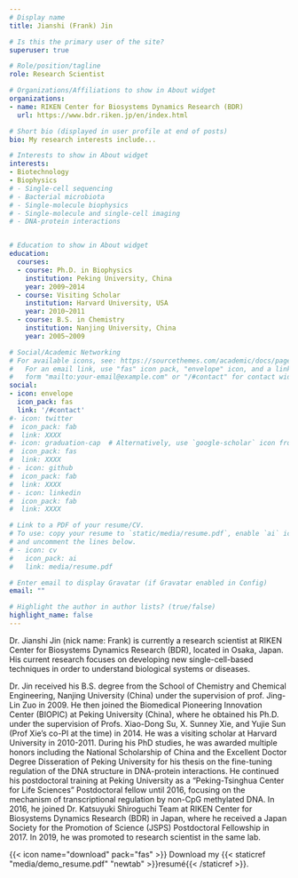 ```yaml
---
# Display name
title: Jianshi (Frank) Jin

# Is this the primary user of the site?
superuser: true

# Role/position/tagline
role: Research Scientist

# Organizations/Affiliations to show in About widget
organizations:
- name: RIKEN Center for Biosystems Dynamics Research (BDR)
  url: https://www.bdr.riken.jp/en/index.html

# Short bio (displayed in user profile at end of posts)
bio: My research interests include...

# Interests to show in About widget
interests:
- Biotechnology
- Biophysics
# - Single-cell sequencing
# - Bacterial microbiota
# - Single-molecule biophysics
# - Single-molecule and single-cell imaging
# - DNA-protein interactions


# Education to show in About widget
education:
  courses:
  - course: Ph.D. in Biophysics
    institution: Peking University, China
    year: 2009~2014
  - course: Visiting Scholar
    institution: Harvard University, USA
    year: 2010~2011
  - course: B.S. in Chemistry
    institution: Nanjing University, China
    year: 2005~2009

# Social/Academic Networking
# For available icons, see: https://sourcethemes.com/academic/docs/page-builder/#icons
#   For an email link, use "fas" icon pack, "envelope" icon, and a link in the
#   form "mailto:your-email@example.com" or "/#contact" for contact widget.
social:
- icon: envelope
  icon_pack: fas
  link: '/#contact'
#- icon: twitter
#  icon_pack: fab
#  link: XXXX
#- icon: graduation-cap  # Alternatively, use `google-scholar` icon from `ai` icon pack
#  icon_pack: fas
#  link: XXXX
# - icon: github
#  icon_pack: fab
#  link: XXXX
# - icon: linkedin
#  icon_pack: fab
#  link: XXXX

# Link to a PDF of your resume/CV.
# To use: copy your resume to `static/media/resume.pdf`, enable `ai` icons in `params.toml`, 
# and uncomment the lines below.
# - icon: cv
#   icon_pack: ai
#   link: media/resume.pdf

# Enter email to display Gravatar (if Gravatar enabled in Config)
email: ""

# Highlight the author in author lists? (true/false)
highlight_name: false
---
```


Dr. Jianshi Jin (nick name: Frank) is currently a research scientist at RIKEN Center for Biosystems Dynamics Research (BDR), located in Osaka, Japan. His current research focuses on developing new single-cell-based techniques in order to understand biological systems or diseases. 

Dr. Jin received his B.S. degree from the School of Chemistry and Chemical Engineering, Nanjing University (China) under the supervision of prof. Jing-Lin Zuo in 2009. He then joined the Biomedical Pioneering Innovation Center (BIOPIC) at Peking University (China), where he obtained his Ph.D. under the supervision of Profs. Xiao-Dong Su, X. Sunney Xie, and Yujie Sun (Prof Xie’s co-PI at the time) in 2014. He was a visiting scholar at Harvard University in 2010-2011. During his PhD studies, he was awarded multiple honors including the National Scholarship of China and the Excellent Doctor Degree Disseration of Peking University for his thesis on the fine-tuning regulation of the DNA structure in DNA-protein interactions. He continued his postdoctoral training at Peking University as a “Peking-Tsinghua Center for Life Sciences” Postdoctoral fellow until 2016, focusing on the mechanism of transcriptional regulation by non-CpG methylated DNA. In 2016, he joined Dr. Katsuyuki Shiroguchi Team at RIKEN Center for Biosystems Dynamics Research (BDR) in Japan, where he received a Japan Society for the Promotion of Science (JSPS) Postdoctoral Fellowship in 2017. In 2019, he was promoted to research scientist in the same lab.  


{{< icon name="download" pack="fas" >}} Download my {{< staticref "media/demo_resume.pdf" "newtab" >}}resumé{{< /staticref >}}.
